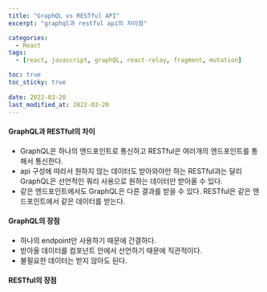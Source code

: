 ```yaml
---
title: "GraphQL vs RESTful API"
excerpt: "graphql과 restful api의 차이점"

categories:
  - React
tags:
  - [react, javascript, graphQL, react-relay, fragment, mutation]

toc: true
toc_sticky: true
 
date: 2022-03-20
last_modified_at: 2022-03-20
---
```



#### GraphQL과 RESTful의 차이
- GraphQL은 하나의 엔드포인트로 통신하고 RESTful은 여러개의 엔드포인트를 통해서 통신한다.
- api 구성에 따라서 원하지 않는 데이터도 받아와야만 하는 RESTful과는 달리 GraphQL은 선언적인 쿼리 사용으로 원하는 데이터만 받아올 수 있다.
- 같은 엔드포인트에서도 GraphQL은 다른 결과를 받을 수 있다. RESTful은 같은 엔드포인트에서 같은 데이터를 받는다.

#### GraphQL의 장점
- 하나의 endpoint만 사용하기 때문에 간결하다.
- 받아올 데이터를 컴포넌트 안에서 선언하기 때문에 직관적이다.
- 불필요한 데이터는 받지 않아도 된다.

#### RESTful의 장점